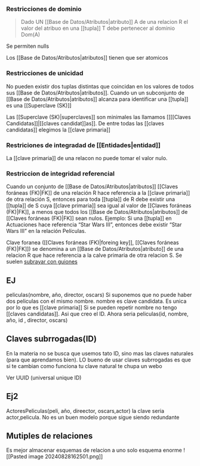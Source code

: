 
### Restricciones de dominio
> Dado UN [[Base de Datos/Atributos|atributo]] A de una relacion R el valor del atribuo en una [[tupla]] T debe pertenecer al dominio Dom(A)

Se permiten nulls

Los [[Base de Datos/Atributos|atributos]] tienen que ser atomicos
### Restricciones de unicidad 

No pueden existir dos tuplas distintas que coincidan en los valores de todos sus [[Base de Datos/Atributos|atributos]].
Cuando un un subconjunto de [[Base de Datos/Atributos|atributos]] alcanza para identificar una [[tupla]] es una [[Superclave (SK)]]

Las [[Superclave (SK)|superclaves]] son minimales las llamamos [[[[Claves Candidatas]]|[[claves candidat]]as]]. 
De entre todas las [[claves candidatas]] elegimos la [[clave primaria]]


### Restriciones de integradad de [[Entidades|entidad]] 
La [[clave primaria]] de una relacon no puede tomar el valor nulo.


### Restriccion de integridad referencial
Cuando un conjunto de [[Base de Datos/Atributos|atributos]] [[Claves foráneas (FK)|FK]] de una relación R hace referencia a la [[clave primaria]] de otra relación S, entonces para toda [[tupla]] de R debe existir una [[tupla]] de S cuya [[clave primaria]] sea igual al valor de [[Claves foráneas (FK)|FK]], a menos que todos los [[Base de Datos/Atributos|atributos]] de [[Claves foráneas (FK)|FK]] sean nulos.
Ejemplo: Si una [[tupla]] en Actuaciones hace referencia “Star Wars III”, entonces debe existir “Star Wars III” en la relación Películas.

Clave foranea ([[Claves foráneas (FK)|foreing key]], [[Claves foráneas (FK)|FK]]) se denomina a un [[Base de Datos/Atributos|atributo]] de una relacion R que hace referencia a la calve primaria de otra relacion S. Se suelen <u>subrayar con guiones</u> 
## EJ
peliculas(nombre, año, director, oscars)
Si suponemos que no puede haber dos peliculas con el mismo nombre. nombre es clave candidata. Es unica por lo que es [[clave primaria]]
Si se pueden repetir nombre no tengo [[claves candidatas]]. Asi que creo el ID.
Ahora seria peliculas(id, nombre, año, id , director, oscars)

## Claves subrrogadas(ID)
En la materia no se busca que usemos tato ID, sino mas las claves naturales (para que aprendamos bien).
LO bueno de usar claves subrrogadas es que si te cambian como funciona tu clave natural te chupa un webo

Ver UUID (universal unique ID)

## Ej2
ActoresPeliculas(peli, año, direector, oscars,actor)
la clave seria actor,pelicula.
No es un buen modelo porque sigue siendo redundante

## Mutiples de relaciones
Es mejor almacenar esquemas de relacion a uno solo esquema enorme
![[Pasted image 20240828162501.png]]


